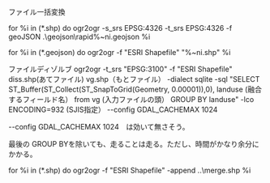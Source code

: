 ファイル一括変換

for %i in (*.shp) do ogr2ogr -s_srs EPSG:4326 -t_srs EPSG:4326 -f geoJSON .\geojson\rapid%~ni.geojson %i

for %i in (*.geojson) do ogr2ogr -f "ESRI Shapefile" "%~ni.shp" %i

ファイルディゾルブ
ogr2ogr -t_srs "EPSG:3100" -f "ESRI Shapefile" diss.shp(あてファイル) vg.shp（もとファイル） -dialect sqlite -sql "SELECT ST_Buffer(ST_Collect(ST_SnapToGrid(Geometry, 0.00001)),0), landuse (融合するフィールド名） from vg (入力ファイルの頭） GROUP BY landuse" -lco ENCODING=932 (SJIS指定） --config GDAL_CACHEMAX 1024

--config GDAL_CACHEMAX 1024　は効いて無さそう。

最後の GROUP BYを除いても、走ることは走る。ただし、時間がかなり余分にかかる。


for %i in (*.shp) do ogr2ogr -f "ESRI Shapefile" -append ..\merge.shp %i
